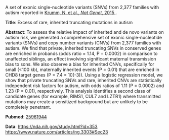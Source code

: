 
A set of exonic single-nucleotide variants (SNVs) from 2,377 families with 
autism reported in 
<a href="https://www.nature.com/articles/ng.3303" target="_blank">
Krumm, N. et al., *Nat Genet*, 2015
</a>.

**Title**: Excess of rare, inherited truncating mutations in autism

**Abstract**: To assess the relative impact of inherited and de novo variants on autism risk,
we generated a comprehensive set of exonic single-nucleotide variants (SNVs)
and copy number variants (CNVs) from 2,377 families with autism. We find that
private, inherited truncating SNVs in conserved genes are enriched in probands
(odds ratio = 1.14, P = 0.0002) in comparison to unaffected siblings, an effect
involving significant maternal transmission bias to sons. We also observe a
bias for inherited CNVs, specifically for small (<100 kb), maternally inherited
events (P = 0.01) that are enriched in CHD8 target genes (P = 7.4 × 10(-3)).
Using a logistic regression model, we show that private truncating SNVs and
rare, inherited CNVs are statistically independent risk factors for autism,
with odds ratios of 1.11 (P = 0.0002) and 1.23 (P = 0.01), respectively. This
analysis identifies a second class of candidate genes (for example, RIMS1, CUL7
and LZTR1) where transmitted mutations may create a sensitized background but
are unlikely to be completely penetrant.

**Pubmed**:
<a href="https://pubmed.ncbi.nlm.nih.gov/25961944/" target="_blank">25961944</a>

**Data**:
<a href="https://nda.nih.gov/study.html?id=353" target="_blank">https://nda.nih.gov/study.html?id=353</a>
<a href="https://www.nature.com/articles/ng.3303#Sec23" target="_blank">https://www.nature.com/articles/ng.3303#Sec23</a>
